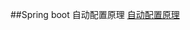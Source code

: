 ##Spring boot 自动配置原理
[自动配置原理](https://docs.spring.io/spring-boot/docs/current/reference/html/features.html#features.developing-auto-configuration.understanding-auto-configured-beans)
